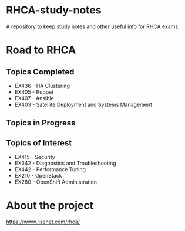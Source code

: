 # RHCA-study-notes

A repository to keep study notes and other useful info for RHCA exams.

# Road to RHCA

## Topics Completed

* EX436 - HA Clustering
* EX405 - Puppet
* EX407 - Ansible
* EX403 - Satellite Deployment and Systems Management

## Topics in Progress


## Topics of Interest

* EX415 - Security
* EX342 - Diagnostics and Troubleshooting
* EX442 - Performance Tuning
* EX210 - OpenStack
* EX280 - OpenShift Administration

# About the project

https://www.lisenet.com/rhca/
